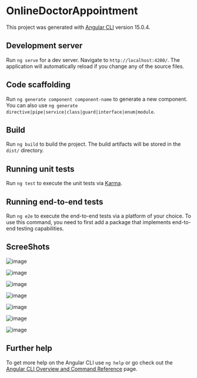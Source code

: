 # OnlineDoctorAppointment

This project was generated with [Angular CLI](https://github.com/angular/angular-cli) version 15.0.4.

## Development server

Run `ng serve` for a dev server. Navigate to `http://localhost:4200/`. The application will automatically reload if you change any of the source files.

## Code scaffolding

Run `ng generate component component-name` to generate a new component. You can also use `ng generate directive|pipe|service|class|guard|interface|enum|module`.

## Build

Run `ng build` to build the project. The build artifacts will be stored in the `dist/` directory.

## Running unit tests

Run `ng test` to execute the unit tests via [Karma](https://karma-runner.github.io).

## Running end-to-end tests

Run `ng e2e` to execute the end-to-end tests via a platform of your choice. To use this command, you need to first add a package that implements end-to-end testing capabilities.

## ScreeShots
![image](https://github.com/vikasthakur90/Online_Doctor_Appointment/assets/66615520/5cc0d31a-5fc8-43cd-b066-3f6f04e24ad4)

![image](https://github.com/vikasthakur90/Online_Doctor_Appointment/assets/66615520/46d9492d-5798-4198-a121-06618583f1a1)

![image](https://github.com/vikasthakur90/Online_Doctor_Appointment/assets/66615520/525f61d2-fcc4-4452-a390-4aec85f293b5)

![image](https://github.com/vikasthakur90/Online_Doctor_Appointment/assets/66615520/e5e85d37-bf61-429d-be68-777a2749e2dc)

![image](https://github.com/vikasthakur90/Online_Doctor_Appointment/assets/66615520/537024c4-752b-4dc4-8209-2368e106761b)

![image](https://github.com/vikasthakur90/Online_Doctor_Appointment/assets/66615520/1dd3f247-1bf0-4ae6-a4b4-e9594ba6ed7c)

![image](https://github.com/vikasthakur90/Online_Doctor_Appointment/assets/66615520/5db7412d-fc9c-4c78-9d07-666b0762a4c9)






## Further help

To get more help on the Angular CLI use `ng help` or go check out the [Angular CLI Overview and Command Reference](https://angular.io/cli) page.
